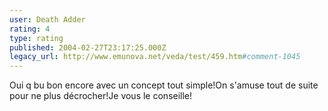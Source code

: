 ```yaml
---
user: Death Adder
rating: 4
type: rating
published: 2004-02-27T23:17:25.000Z
legacy_url: http://www.emunova.net/veda/test/459.htm#comment-1045
---
```

Oui q bu bon encore avec un concept tout simple!On s'amuse tout de suite pour ne plus décrocher!Je vous le conseille!
